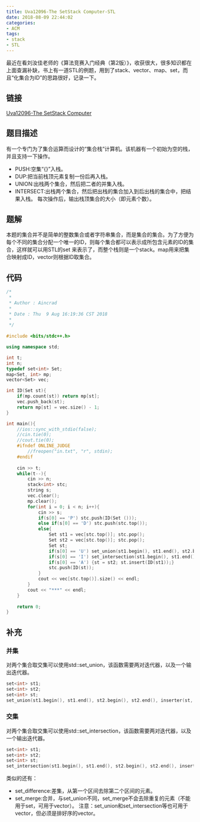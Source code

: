```yaml
---
title: Uva12096-The SetStack Computer-STL
date: 2018-08-09 22:44:02
categories:
- ACM
tags:
- stack
- STL
---
```

最近在看刘汝佳老师的《算法竞赛入门经典（第2版）》，收获很大，很多知识都在上面查漏补缺，书上有一道STL的例题，用到了stack、vector、map、set，而且“化集合为ID”的思路很好，记录一下。
<!-- more -->
## 链接
[Uva12096-The SetStack Computer](https://uva.onlinejudge.org/index.php?option=com_onlinejudge&Itemid=8&page=show_problem&problem=3248)
## 题目描述
有一个专门为了集合运算而设计的“集合栈”计算机。该机器有一个初始为空的栈，并且支持一下操作。
- PUSH:空集“{}”入栈。
- DUP:把当前栈顶元素复制一份后再入栈。
- UNION:出栈两个集合，然后把二者的并集入栈。
- INTERSECT:出栈两个集合，然后把出栈的集合加入到后出栈的集合中，把结果入栈。
每次操作后，输出栈顶集合的大小（即元素个数）。
## 题解
本题的集合并不是简单的整数集合或者字符串集合，而是集合的集合。为了方便为每个不同的集合分配一个唯一的ID，则每个集合都可以表示成所包含元素的ID的集合，这样就可以用STL的set<int> 来表示了，而整个栈则是一个stack<int>。map用来把集合映射成ID，vector则根据ID取集合。
## 代码
```C++
/*
 *
 * Author : Aincrad
 *
 * Date : Thu  9 Aug 16:19:36 CST 2018
 *
 */
 
#include <bits/stdc++.h>

using namespace std;

int t;
int n;
typedef set<int> Set;
map<Set, int> mp;
vector<Set> vec;

int ID(Set st){
    if(mp.count(st)) return mp[st];
    vec.push_back(st);
    return mp[st] = vec.size() - 1;
}

int main(){
    //ios::sync_with_stdio(false);
    //cin.tie(0);
    //cout.tie(0);
    #ifndef ONLINE_JUDGE
        //freopen("in.txt", "r", stdin);
    #endif
    
    cin >> t;
    while(t--){
        cin >> n;
        stack<int> stc;
        string s;
        vec.clear();
        mp.clear();
        for(int i = 0; i < n; i++){
            cin >> s;
            if(s[0] == 'P') stc.push(ID(Set ()));
            else if(s[0] == 'D') stc.push(stc.top());
            else{
                Set st1 = vec[stc.top()]; stc.pop();
                Set st2 = vec[stc.top()]; stc.pop();
                Set st;
                if(s[0] == 'U') set_union(st1.begin(), st1.end(), st2.begin(), st2.end(), inserter(st, st.begin()));
                if(s[0] == 'I') set_intersection(st1.begin(), st1.end(), st2.begin(), st2.end(), inserter(st, st.begin()));
                if(s[0] == 'A') {st = st2; st.insert(ID(st1));}
                stc.push(ID(st));
            }
            cout << vec[stc.top()].size() << endl;
        }
        cout << "***" << endl;
    }
    
    return 0;
}
```
## 补充
### 并集
对两个集合取交集可以使用std::set_union，该函数需要两对迭代器，以及一个输出迭代器。
```C++
set<int> st1;
set<int> st2;
set<int> st;
set_union(st1.begin(), st1.end(), st2.begin(), st2.end(), inserter(st, st.begin()));
```
### 交集
对两个集合取交集可以使用std::set_intersection，该函数需要两对迭代器，以及一个输出迭代器。
```C++
set<int> st1;
set<int> st2;
set<int> st;
set_intersection(st1.begin(), st1.end(), st2.begin(), st2.end(), inserter(st, st.begin()));
```
类似的还有：
- set_difference:差集，从第一个区间去除第二个区间的元素。
- set_merge:合并，与set_union不同，set_merge不会去除重复的元素（不能用于set，可用于vector）。
注意：set_union和set_intersection等也可用于vector，但必须是排好序的vector。
